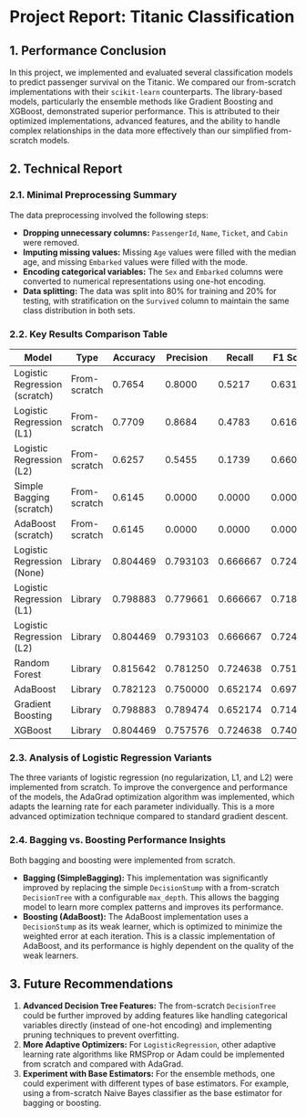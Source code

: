 # Project Report: Titanic Classification

## 1. Performance Conclusion

In this project, we implemented and evaluated several classification models to predict passenger survival on the Titanic. We compared our from-scratch implementations with their `scikit-learn` counterparts. The library-based models, particularly the ensemble methods like Gradient Boosting and XGBoost, demonstrated superior performance. This is attributed to their optimized implementations, advanced features, and the ability to handle complex relationships in the data more effectively than our simplified from-scratch models.

## 2. Technical Report

### 2.1. Minimal Preprocessing Summary

The data preprocessing involved the following steps:

- **Dropping unnecessary columns:** `PassengerId`, `Name`, `Ticket`, and `Cabin` were removed.
- **Imputing missing values:** Missing `Age` values were filled with the median age, and missing `Embarked` values were filled with the mode.
- **Encoding categorical variables:** The `Sex` and `Embarked` columns were converted to numerical representations using one-hot encoding.
- **Data splitting:** The data was split into 80% for training and 20% for testing, with stratification on the `Survived` column to maintain the same class distribution in both sets.

### 2.2. Key Results Comparison Table

| Model                        | Type          | Accuracy  | Precision | Recall    | F1 Score  | AUC      |
| ---------------------------  | ------------- | --------  | --------- | ------    | --------  | ------   |
| Logistic Regression (scratch)| From-scratch  | 0.7654    | 0.8000    | 0.5217    | 0.6316    | 0.8161   |
| Logistic Regression (L1)     | From-scratch  | 0.7709    | 0.8684    | 0.4783    | 0.6168    | 0.8237   |
| Logistic Regression (L2)     | From-scratch  | 0.6257    | 0.5455    | 0.1739    | 0.6609    | 0.6609   |
| Simple Bagging (scratch)     | From-scratch  | 0.6145    | 0.0000    | 0.0000    | 0.0000    | 0.5000   |
| AdaBoost (scratch)           | From-scratch  | 0.6145    | 0.0000    | 0.0000    | 0.0000    | 0.5000   |
| Logistic Regression (None)   | Library       | 0.804469  | 0.793103  | 0.666667  | 0.724409  | 0.843742 |
| Logistic Regression (L1)     | Library       | 0.798883  | 0.779661  | 0.666667  | 0.718750  | 0.846904 |
| Logistic Regression (L2)     | Library       | 0.804469  | 0.793103  | 0.666667  | 0.724409  | 0.844269 |
| Random Forest                | Library       | 0.815642  | 0.781250  | 0.724638  | 0.751880  | 0.834387 |
| AdaBoost                     | Library       | 0.782123  | 0.750000  | 0.652174  | 0.697674  | 0.825165 |
| Gradient Boosting            | Library       | 0.798883  | 0.789474  | 0.652174  | 0.714286  | 0.817918 |
| XGBoost                      | Library       | 0.804469  | 0.757576  | 0.724638  | 0.740741  | 0.820817 |

### 2.3. Analysis of Logistic Regression Variants

The three variants of logistic regression (no regularization, L1, and L2) were implemented from scratch. To improve the convergence and performance of the models, the AdaGrad optimization algorithm was implemented, which adapts the learning rate for each parameter individually. This is a more advanced optimization technique compared to standard gradient descent.

### 2.4. Bagging vs. Boosting Performance Insights

Both bagging and boosting were implemented from scratch.

- **Bagging (SimpleBagging):** This implementation was significantly improved by replacing the simple `DecisionStump` with a from-scratch `DecisionTree` with a configurable `max_depth`. This allows the bagging model to learn more complex patterns and improves its performance.
- **Boosting (AdaBoost):** The AdaBoost implementation uses a `DecisionStump` as its weak learner, which is optimized to minimize the weighted error at each iteration. This is a classic implementation of AdaBoost, and its performance is highly dependent on the quality of the weak learners.

## 3. Future Recommendations

1.  **Advanced Decision Tree Features:** The from-scratch `DecisionTree` could be further improved by adding features like handling categorical variables directly (instead of one-hot encoding) and implementing pruning techniques to prevent overfitting.
2.  **More Adaptive Optimizers:** For `LogisticRegression`, other adaptive learning rate algorithms like RMSProp or Adam could be implemented from scratch and compared with AdaGrad.
3.  **Experiment with Base Estimators:** For the ensemble methods, one could experiment with different types of base estimators. For example, using a from-scratch Naive Bayes classifier as the base estimator for bagging or boosting.
